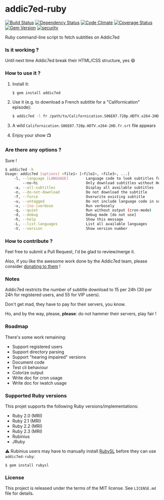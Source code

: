 # addic7ed-ruby

[![Build Status](https://api.travis-ci.org/michaelbaudino/addic7ed-ruby.svg?branch=master)](https://travis-ci.org/michaelbaudino/addic7ed-ruby)
[![Dependency Status](https://gemnasium.com/michaelbaudino/addic7ed-ruby.svg?travis)](https://gemnasium.com/michaelbaudino/addic7ed-ruby)
[![Code Climate](https://codeclimate.com/github/michaelbaudino/addic7ed-ruby.svg)](https://codeclimate.com/github/michaelbaudino/addic7ed-ruby)
[![Coverage Status](https://coveralls.io/repos/michaelbaudino/addic7ed-ruby/badge.svg?branch=master)](https://coveralls.io/r/michaelbaudino/addic7ed-ruby)
[![Gem Version](https://badge.fury.io/rb/addic7ed.svg)](http://badge.fury.io/rb/addic7ed)
[![security](https://hakiri.io/github/michaelbaudino/addic7ed-ruby/master.svg)](https://hakiri.io/github/michaelbaudino/addic7ed-ruby/master)


Ruby command-line script to fetch subtitles on Addic7ed

### Is it working ?

Until next time Addic7ed break their HTML/CSS structure, yes :smile:

### How to use it ?

1. Install it:

    ```bash
    $ gem install addic7ed
    ```
2. Use it (e.g. to download a French subtitle for a "Californication" episode):

    ```bash
    $ addic7ed -l fr /path/to/Californication.S06E07.720p.HDTV.x264-2HD.mkv
    ```
3. A wild `Californication.S06E07.720p.HDTV.x264-2HD.fr.srt` file appears
4. Enjoy your show :tv:

### Are there any options ?

Sure !

```bash
$ addic7ed -h
Usage: addic7ed [options] <file1> [<file2>, <file3>, ...]
    -l, --language [LANGUAGE]        Language code to look subtitles for (default: French)
        --no-hi                      Only download subtitles without Hearing Impaired lines
    -a, --all-subtitles              Display all available subtitles
    -n, --do-not-download            Do not download the subtitle
    -f, --force                      Overwrite existing subtitle
    -u, --untagged                   Do not include language code in subtitle filename
    -v, --[no-]verbose               Run verbosely
    -q, --quiet                      Run without output (cron-mode)
    -d, --debug                      Debug mode [do not use]
    -h, --help                       Show this message
    -L, --list-languages             List all available languages
    -V, --version                    Show version number
```

### How to contribute ?

Feel free to submit a Pull Request, I'd be glad to review/merge it.

Also, if you like the awesome work done by the Addic7ed team, please consider [donating to them](http://www.addic7ed.com) !

### Notes

Addic7ed restricts the number of subtitle download to 15 per 24h (30 per 24h for registered users, and 55 for VIP users).

Don't get mad, they have to pay for their servers, you know.

Ho, and by the way, please, **please**: do not hammer their servers, play fair !

### Roadmap

There's some work remaining:
- Support registered users
- Support directory parsing
- Support "hearing impaired" versions
- Document code
- Test cli behaviour
- Colorize output
- Write doc for cron usage
- Write doc for iwatch usage

### Supported Ruby versions

This projet supports the following Ruby versions/implementations:

* Ruby 2.0 (MRI)
* Ruby 2.1 (MRI)
* Ruby 2.2 (MRI)
* Ruby 2.3 (MRI)
* Rubinius
* JRuby

:warning: Rubinius users may have to manually install [RubySL](https://github.com/RubySL) before they can use `addic7ed-ruby`:

```shell
$ gem install rubysl
```

### License

This project is released under the terms of the MIT license.
See `LICENSE.md` file for details.
